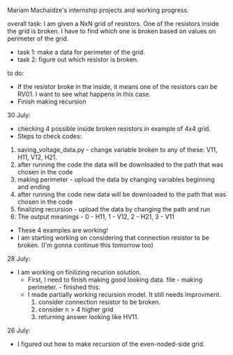 Mariam Machaidze's internship projects and working progress.

overall task: I am given a NxN grid of resistors. One of the resistors inside the grid is broken. I have to find which one is broken based on values on perimeter of the grid.
- task 1: make a data for perimeter of the grid.
- task 2: figure out which resistor is broken.



to do:
 - If the resistor broke in the inside, it means one of the resistors can be RV01. I want to see what happens in this case.
 - Finish making recursion

30 July:
 - checking 4 possible inside broken resistors in example of 4x4 grid. 
 - Steps to check codes:
 1. saving_voltage_data.py - change variable broken to any of these: V11, H11, V12, H21.
 2. after running the code the data will be downloaded to the path that was chosen in the code
 3. making perimeter - upload the data by changing variables beginning and ending
 4. after running the code new data will be downloaded to the path that was chosen in the code
 5. finalizing recursion - upload the data by changing the path and run
 6. The output meanings - 0 - H11, 1 - V12, 2 - H21, 3 - V11
 - These 4 examples are working!
 - I am starting working on considering that connection resistor to be broken. (I'm gonna continue this tomorrow too)

28 July:
 - I am working on finilizing recurion solution.
   - First, I need to finish making good looking data. file - making perimeter. - finished this.
   - I made partially working recursion model. It still needs improvment.
     1. consider connection resistor to be broken.
     2. consider n > 4 higher grid
     3. returning answer looking like HV11.

26 July:
 - I figured out how to make recursion of the even-noded-side grid.

